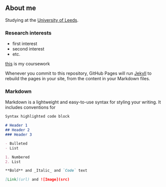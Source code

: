 ## About me

Studying at the [University of Leeds](https://www.leeds.ac.uk).

### Research interests

- first interest
- second interest
- etc. 

[this](GEOG5995M_CW1/GEOG5995M_CW1.md) is my coursework

Whenever you commit to this repository, GitHub Pages will run [Jekyll](https://jekyllrb.com/) to rebuild the pages in your site, from the content in your Markdown files.

### Markdown

Markdown is a lightweight and easy-to-use syntax for styling your writing. It includes conventions for

```markdown
Syntax highlighted code block

# Header 1
## Header 2
### Header 3

- Bulleted
- List

1. Numbered
2. List

**Bold** and _Italic_ and `Code` text

[Link](url) and ![Image](src)
```





